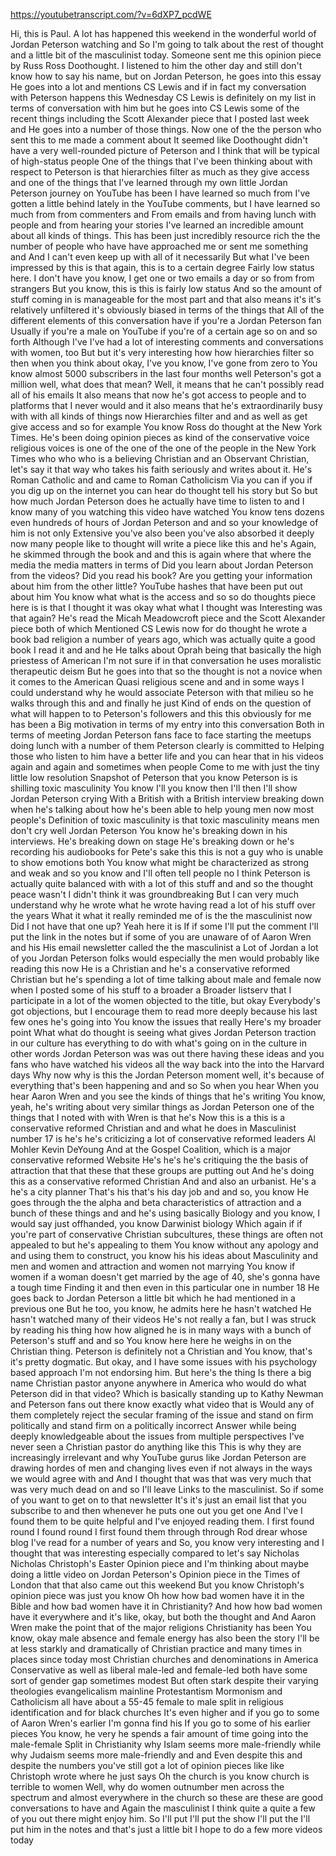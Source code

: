 https://youtubetranscript.com/?v=6dXP7_pcdWE

 Hi, this is Paul. A lot has happened this weekend in the wonderful world of Jordan Peterson watching and So I'm going to talk about the rest of thought and a little bit of the masculinist today. Someone sent me this opinion piece by Russ Ross Doothought. I listened to him the other day and still don't know how to say his name, but on Jordan Peterson, he goes into this essay He goes into a lot and mentions CS Lewis and if in fact my conversation with Peterson happens this Wednesday CS Lewis is definitely on my list in terms of conversation with him but he goes into CS Lewis some of the recent things including the Scott Alexander piece that I posted last week and He goes into a number of those things. Now one of the the person who sent this to me made a comment about It seemed like Doothought didn't have a very well-rounded picture of Peterson and I think that will be typical of high-status people One of the things that I've been thinking about with respect to Peterson is that hierarchies filter as much as they give access and one of the things that I've learned through my own little Jordan Peterson journey on YouTube has been I have learned so much from I've gotten a little behind lately in the YouTube comments, but I have learned so much from from commenters and From emails and from having lunch with people and from hearing your stories I've learned an incredible amount about all kinds of things. This has been just incredibly resource rich the the number of people who have have approached me or sent me something and And I can't even keep up with all of it necessarily But what I've been impressed by this is that again, this is to a certain degree Fairly low status here. I don't have you know, I get one or two emails a day or so from from strangers But you know, this is this is fairly low status And so the amount of stuff coming in is manageable for the most part and that also means it's it's relatively unfiltered it's obviously biased in terms of the things that All of the different elements of this conversation have if you're a Jordan Peterson fan Usually if you're a male on YouTube if you're of a certain age so on and so forth Although I've I've had a lot of interesting comments and conversations with women, too But but it's very interesting how how hierarchies filter so then when you think about okay, I've you know, I've gone from zero to You know almost 5000 subscribers in the last four months well Peterson's got a million well, what does that mean? Well, it means that he can't possibly read all of his emails It also means that now he's got access to people and to platforms that I never would and it also means that he's extraordinarily busy with with all kinds of things now Hierarchies filter and and as well as get give access and so for example You know Ross do thought at the New York Times. He's been doing opinion pieces as kind of the conservative voice religious voices is one of the one of the one of the people in the New York Times who who who is a believing Christian and an Observant Christian, let's say it that way who takes his faith seriously and writes about it. He's Roman Catholic and and came to Roman Catholicism Via you can if you if you dig up on the internet you can hear do thought tell his story but So but how much Jordan Peterson does he actually have time to listen to and I know many of you watching this video have watched You know tens dozens even hundreds of hours of Jordan Peterson and and so your knowledge of him is not only Extensive you've also been you've also absorbed it deeply now many people like to thought will write a piece like this and he's Again, he skimmed through the book and and this is again where that where the media the media matters in terms of Did you learn about Jordan Peterson from the videos? Did you read his book? Are you getting your information about him from the other little? YouTube hashes that have been put out about him You know what what is the access and so so do thoughts piece here is is that I thought it was okay what what I thought was Interesting was that again? He's read the Micah Meadowcroft piece and the Scott Alexander piece both of which Mentioned CS Lewis now for do thought he wrote a book bad religion a number of years ago, which was actually quite a good book I read it and and he He talks about Oprah being that basically the high priestess of American I'm not sure if in that conversation he uses moralistic therapeutic deism But he goes into that so the thought is not a novice when it comes to the American Quasi religious scene and and in some ways I could understand why he would associate Peterson with that milieu so he walks through this and and finally he just Kind of ends on the question of what will happen to to Peterson's followers and this this obviously for me has been a Big motivation in terms of my entry into this conversation Both in terms of meeting Jordan Peterson fans face to face starting the meetups doing lunch with a number of them Peterson clearly is committed to Helping those who listen to him have a better life and you can hear that in his videos again and again and sometimes when people Come to me with just the tiny little low resolution Snapshot of Peterson that you know Peterson is is shilling toxic masculinity You know I'll you know then I'll then I'll show Jordan Peterson crying With a British with a British interview breaking down when he's talking about how he's been able to help young men now most people's Definition of toxic masculinity is that toxic masculinity means men don't cry well Jordan Peterson You know he's breaking down in his interviews. He's breaking down on stage He's breaking down or he's recording his audiobooks for Pete's sake this this is not a guy who is unable to show emotions both You know what might be characterized as strong and weak and so you know and I'll often tell people no I think Peterson is actually quite balanced with with a lot of this stuff and and so the thought peace wasn't I didn't think it was groundbreaking But I can very much understand why he wrote what he wrote having read a lot of his stuff over the years What it what it really reminded me of is the the masculinist now Did I not have that one up? Yeah here it is If if some I'll put the comment I'll put the link in the notes but if some of you are unaware of of Aaron Wren and his His email newsletter called the the masculinist a Lot of Jordan a lot of you Jordan Peterson folks would especially the men would probably like reading this now He is a Christian and he's a conservative reformed Christian but he's spending a lot of time talking about male and female now when I posted some of his stuff to a broader a Broader listserv that I participate in a lot of the women objected to the title, but okay Everybody's got objections, but I encourage them to read more deeply because his last few ones he's going into You know the issues that really Here's my broader point What what do thought is seeing what gives Jordan Peterson traction in our culture has everything to do with what's going on in the culture in other words Jordan Peterson was was out there having these ideas and you fans who have watched his videos all the way back into the into the Harvard days Why now why is this the Jordan Peterson moment well, it's because of everything that's been happening and and so So when you hear When you hear Aaron Wren and you see the kinds of things that he's writing You know, yeah, he's writing about very similar things as Jordan Peterson one of the things that I noted with with Wren is that he's Now this is a this is a conservative reformed Christian and and what he does in Masculinist number 17 is he's he's criticizing a lot of conservative reformed leaders Al Mohler Kevin DeYoung And at the Gospel Coalition, which is a major conservative reformed Website He's he's he's critiquing the the basis of attraction that that these that these groups are putting out And he's doing this as a conservative reformed Christian And and also an urbanist. He's a he's a city planner That's his that's his day job and and so, you know He goes through the the alpha and beta characteristics of attraction and a bunch of these things and and he's using basically Biology and you know, I would say just offhanded, you know Darwinist biology Which again if if you're part of conservative Christian subcultures, these things are often not appealed to but he's appealing to them You know without any apology and and using them to construct, you know his his ideas about Masculinity and men and women and attraction and women not marrying You know if women if a woman doesn't get married by the age of 40, she's gonna have a tough time Finding it and then even in this particular one in number 18 He goes back to Jordan Peterson a little bit which he had mentioned in a previous one But he too, you know, he admits here he hasn't watched He hasn't watched many of their videos He's not really a fan, but I was struck by reading his thing how how aligned he is in many ways with a bunch of Peterson's stuff and and so You know here here he weighs in on the Christian thing. Peterson is definitely not a Christian and You know, that's it's pretty dogmatic. But okay, and I have some issues with his psychology based approach I'm not endorsing him. But here's the thing Is there a big name Christian pastor anyone anywhere in America who would do what Peterson did in that video? Which is basically standing up to Kathy Newman and Peterson fans out there know exactly what video that is Would any of them completely reject the secular framing of the issue and stand on firm politically and stand firm on a politically incorrect Answer while being deeply knowledgeable about the issues from multiple perspectives I've never seen a Christian pastor do anything like this This is why they are increasingly irrelevant and why YouTube gurus like Jordan Peterson are drawing hordes of men and changing lives even if not always in the ways we would agree with and And I thought that was that was very much that was very much dead on and so I'll leave Links to the masculinist. So if some of you want to get on to that newsletter It's it's just an email list that you subscribe to and then whenever he puts one out you get one And I've I found them to be quite helpful and I've enjoyed reading them. I first found round I found round I first found them through through Rod drear whose blog I've read for a number of years and So, you know very interesting and I thought that was interesting especially compared to let's say Nicholas Nicholas Christoph's Easter Opinion piece and I'm thinking about maybe doing a little video on Jordan Peterson's Opinion piece in the Times of London that that also came out this weekend But you know Christoph's opinion piece was just you know Oh how how bad women have it in the Bible and how bad women have it in Christianity? And how how bad women have it everywhere and it's like, okay, but both the thought and And Aaron Wren make the point that of the major religions Christianity has been You know, okay male absence and female energy has also been the story I'll be at less starkly and dramatically of Christian practice and many times in places since today most Christian churches and denominations in America Conservative as well as liberal male-led and female-led both have some sort of gender gap sometimes modest But often stark despite their varying theologies evangelicalism mainline Protestantism Mormonism and Catholicism all have about a 55-45 female to male split in religious identification and for black churches It's even higher and if you go to some of Aaron Wren's earlier I'm gonna find his If you go to some of his earlier pieces You know, he very he spends a fair amount of time going into the male-female Split in Christianity why Islam seems more male-friendly while why Judaism seems more male-friendly and and Even despite this and despite the numbers you've still got a lot of opinion pieces like like Christoph wrote where he just says Oh the church is you know church is terrible to women Well, why do women outnumber men across the spectrum and almost everywhere in the church so these are these are good conversations to have and Again the masculinist I think quite a quite a few of you out there might enjoy him. So I'll put I'll put the show I'll put the I'll put him in the notes and that's just a little bit I hope to do a few more videos today